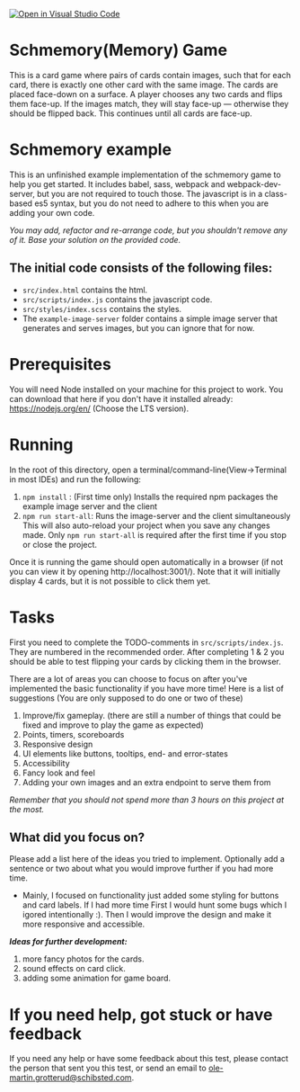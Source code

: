 [![Open in Visual Studio Code](https://classroom.github.com/assets/open-in-vscode-f059dc9a6f8d3a56e377f745f24479a46679e63a5d9fe6f495e02850cd0d8118.svg)](https://classroom.github.com/online_ide?assignment_repo_id=6762787&assignment_repo_type=AssignmentRepo)
# Schmemory(Memory) Game

This is a card game where pairs of cards contain images, such that for each card, there is exactly one other card with the same image. The cards are placed face-down on a surface. A player chooses any two cards and flips them face-up. If the images match, they will stay face-up — otherwise they should be flipped back. This continues until all cards are face-up.

# Schmemory example

This is an unfinished example implementation of the schmemory game to help you get started. It includes babel, sass, webpack and webpack-dev-server, but you are not required to touch those.
The javascript is in a class-based es5 syntax, but you do not need to adhere to this when you are adding your own code.

*You may add, refactor and re-arrange code, but you shouldn't remove any of it. Base your solution on the provided code.*

## The initial code consists of the following files:

- ``src/index.html`` contains the html.
- ``src/scripts/index.js`` contains the javascript code.
- ``src/styles/index.scss`` contains the styles.
- The ``example-image-server`` folder contains a simple image server that generates and serves images, but you can ignore that for now. 

# Prerequisites
You will need Node installed on your machine for this project to work. You can download that here if you don't have it installed already: https://nodejs.org/en/ (Choose the LTS version). 

# Running

In the root of this directory, open a terminal/command-line(View->Terminal in most IDEs) and run the following: 
1. ``npm install`` : (First time only) Installs the required npm packages the example image server and the client
2. ``npm run start-all``: Runs the image-server and the client simultaneously
This will also auto-reload your project when you save any changes made. Only ``npm run start-all`` is required after the first time if you stop or close the project.

Once it is running the game should open automatically in a browser (if not you can view it by opening http://localhost:3001/). Note that it will initially display 4 cards, but it is not possible to click them yet.
# Tasks
First you need to complete the TODO-comments in ``src/scripts/index.js``. They are numbered in the recommended order. After completing 1 & 2 you should be able to test flipping your cards by clicking them in the browser.

There are a lot of areas you can choose to focus on after you've implemented the basic functionality if you have more time! Here is a list of suggestions (You are only supposed to do one or two of these)
1. Improve/fix gameplay. (there are still a number of things that could be fixed and improve to play the game as expected) 
2. Points, timers, scoreboards
3. Responsive design
4. UI elements like buttons, tooltips, end- and error-states
5. Accessibility 
6. Fancy look and feel
7. Adding your own images and an extra endpoint to serve them from

*Remember that you should not spend more than 3 hours on this project at the most.*
## What did you focus on?
Please add a list here of the ideas you tried to implement. Optionally add a sentence or two about what you would improve further if you had more time.
- Mainly, I focused on functionality just added some styling for buttons and card labels. If I had more time First I would hunt some bugs which I igored intentionally :).
  Then I would improve the design and make it more responsive and accessible.  

***Ideas for further development:***
1. more fancy photos for the cards.
2. sound effects on card click.
3. adding some animation for game board.

# If you need help, got stuck or have feedback
If you need any help or have some feedback about this test, please contact the person that sent you this test, or send an email to ole-martin.grotterud@schibsted.com.
